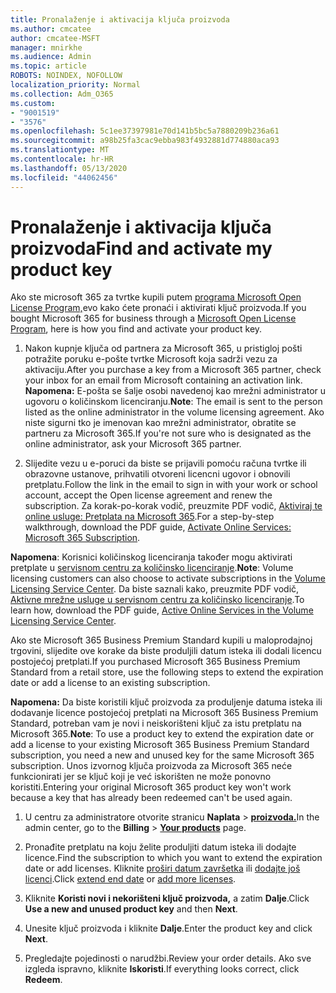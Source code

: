```yaml
---
title: Pronalaženje i aktivacija ključa proizvoda
ms.author: cmcatee
author: cmcatee-MSFT
manager: mnirkhe
ms.audience: Admin
ms.topic: article
ROBOTS: NOINDEX, NOFOLLOW
localization_priority: Normal
ms.collection: Adm_O365
ms.custom:
- "9001519"
- "3576"
ms.openlocfilehash: 5c1ee37397981e70d141b5bc5a7880209b236a61
ms.sourcegitcommit: a98b25fa3cac9ebba983f4932881d774880aca93
ms.translationtype: MT
ms.contentlocale: hr-HR
ms.lasthandoff: 05/13/2020
ms.locfileid: "44062456"
---
```

# <a name="find-and-activate-my-product-key"></a><span data-ttu-id="1391a-102">Pronalaženje i aktivacija ključa proizvoda</span><span class="sxs-lookup"><span data-stu-id="1391a-102">Find and activate my product key</span></span>

<span data-ttu-id="1391a-103">Ako ste microsoft 365 za tvrtke kupili putem [programa Microsoft Open License Program,](https://go.microsoft.com/fwlink/p/?LinkID=613298)evo kako ćete pronaći i aktivirati ključ proizvoda.</span><span class="sxs-lookup"><span data-stu-id="1391a-103">If you bought Microsoft 365 for business through a [Microsoft Open License Program](https://go.microsoft.com/fwlink/p/?LinkID=613298), here is how you find and activate your product key.</span></span>

1. <span data-ttu-id="1391a-104">Nakon kupnje ključa od partnera za Microsoft 365, u pristigloj pošti potražite poruku e-pošte tvrtke Microsoft koja sadrži vezu za aktivaciju.</span><span class="sxs-lookup"><span data-stu-id="1391a-104">After you purchase a key from a Microsoft 365 partner, check your inbox for an email from Microsoft containing an activation link.</span></span>  <span data-ttu-id="1391a-105">**Napomena:** E-pošta se šalje osobi navedenoj kao mrežni administrator u ugovoru o količinskom licenciranju.</span><span class="sxs-lookup"><span data-stu-id="1391a-105">**Note**: The email is sent to the person listed as the online administrator in the volume licensing agreement.</span></span>  <span data-ttu-id="1391a-106">Ako niste sigurni tko je imenovan kao mrežni administrator, obratite se partneru za Microsoft 365.</span><span class="sxs-lookup"><span data-stu-id="1391a-106">If you're not sure who is designated as the online administrator, ask your Microsoft 365 partner.</span></span>

2. <span data-ttu-id="1391a-107">Slijedite vezu u e-poruci da biste se prijavili pomoću računa tvrtke ili obrazovne ustanove, prihvatili otvoreni licencni ugovor i obnovili pretplatu.</span><span class="sxs-lookup"><span data-stu-id="1391a-107">Follow the link in the email to sign in with your work or school account, accept the Open license agreement and renew the subscription.</span></span>  <span data-ttu-id="1391a-108">Za korak-po-korak vodič, preuzmite PDF vodič, [Aktiviraj te online usluge: Pretplata na Microsoft 365](https://go.microsoft.com/fwlink/p/?LinkId=618100).</span><span class="sxs-lookup"><span data-stu-id="1391a-108">For a step-by-step walkthrough, download the PDF guide, [Activate Online Services: Microsoft 365 Subscription](https://go.microsoft.com/fwlink/p/?LinkId=618100).</span></span> 

<span data-ttu-id="1391a-109">**Napomena**: Korisnici količinskog licenciranja također mogu aktivirati pretplate u [servisnom centru za količinsko licenciranje](https://go.microsoft.com/fwlink/p/?LinkID=282016).</span><span class="sxs-lookup"><span data-stu-id="1391a-109">**Note**: Volume licensing customers can also choose to activate subscriptions in the [Volume Licensing Service Center](https://go.microsoft.com/fwlink/p/?LinkID=282016).</span></span>  <span data-ttu-id="1391a-110">Da biste saznali kako, preuzmite PDF vodič, [Aktivne mrežne usluge u servisnom centru za količinsko licenciranje](https://go.microsoft.com/fwlink/p/?LinkId=618096).</span><span class="sxs-lookup"><span data-stu-id="1391a-110">To learn how, download the PDF guide, [Active Online Services in the Volume Licensing Service Center](https://go.microsoft.com/fwlink/p/?LinkId=618096).</span></span>

<span data-ttu-id="1391a-111">Ako ste Microsoft 365 Business Premium Standard kupili u maloprodajnoj trgovini, slijedite ove korake da biste produljili datum isteka ili dodali licencu postojećoj pretplati.</span><span class="sxs-lookup"><span data-stu-id="1391a-111">If you purchased Microsoft 365 Business Premium Standard from a retail store, use the following steps to extend the expiration date or add a license to an existing subscription.</span></span>

<span data-ttu-id="1391a-112">**Napomena:** Da biste koristili ključ proizvoda za produljenje datuma isteka ili dodavanje licence postojećoj pretplati na Microsoft 365 Business Premium Standard, potreban vam je novi i neiskorišteni ključ za istu pretplatu na Microsoft 365.</span><span class="sxs-lookup"><span data-stu-id="1391a-112">**Note**: To use a product key to extend the expiration date or add a license to your existing Microsoft 365 Business Premium Standard subscription, you need a new and unused key for the same Microsoft  365 subscription.</span></span>  <span data-ttu-id="1391a-113">Unos izvornog ključa proizvoda za Microsoft 365 neće funkcionirati jer se ključ koji je već iskorišten ne može ponovno koristiti.</span><span class="sxs-lookup"><span data-stu-id="1391a-113">Entering your original Microsoft  365 product key won't work because a key that has already been redeemed can't be used again.</span></span>

1. <span data-ttu-id="1391a-114">U centru za administratore otvorite stranicu **Naplata**  >  **[proizvoda.](https://go.microsoft.com/fwlink/p/?linkid=842054)**</span><span class="sxs-lookup"><span data-stu-id="1391a-114">In the admin center, go to the **Billing** > **[Your products](https://go.microsoft.com/fwlink/p/?linkid=842054)** page.</span></span>

2. <span data-ttu-id="1391a-115">Pronađite pretplatu na koju želite produljiti datum isteka ili dodajte licence.</span><span class="sxs-lookup"><span data-stu-id="1391a-115">Find the subscription to which you want to extend the expiration date or add licenses.</span></span>  <span data-ttu-id="1391a-116">Kliknite [proširi datum završetka](https://go.microsoft.com/fwlink/p/?linkid=842054) ili [dodajte još licenci](https://go.microsoft.com/fwlink/p/?linkid=842054).</span><span class="sxs-lookup"><span data-stu-id="1391a-116">Click [extend end date](https://go.microsoft.com/fwlink/p/?linkid=842054) or [add more licenses](https://go.microsoft.com/fwlink/p/?linkid=842054).</span></span>

3. <span data-ttu-id="1391a-117">Kliknite **Koristi novi i nekorišteni ključ proizvoda,** a zatim **Dalje**.</span><span class="sxs-lookup"><span data-stu-id="1391a-117">Click **Use a new and unused product key** and then **Next**.</span></span>

4. <span data-ttu-id="1391a-118">Unesite ključ proizvoda i kliknite **Dalje**.</span><span class="sxs-lookup"><span data-stu-id="1391a-118">Enter the product key and click **Next**.</span></span>

5. <span data-ttu-id="1391a-119">Pregledajte pojedinosti o narudžbi.</span><span class="sxs-lookup"><span data-stu-id="1391a-119">Review your order details.</span></span>  <span data-ttu-id="1391a-120">Ako sve izgleda ispravno, kliknite **Iskoristi**.</span><span class="sxs-lookup"><span data-stu-id="1391a-120">If everything looks correct, click **Redeem**.</span></span>
